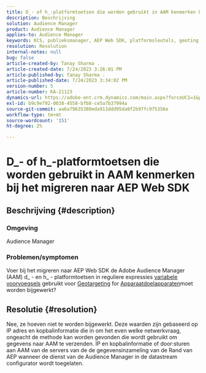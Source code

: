 ```yaml
---
title: D_- of h_-platformtoetsen die worden gebruikt in AAM kenmerken bij het migreren naar AEP Web SDK
description: Beschrijving
solution: Audience Manager
product: Audience Manager
applies-to: Audience Manager
keywords: KCS, publieksmanager, AEP Web SDK, platformsleutels, geoting, veranderlijke prefixen, apparaat richtend
resolution: Resolution
internal-notes: null
bug: false
article-created-by: Tanay Sharma .
article-created-date: 7/24/2023 3:26:01 PM
article-published-by: Tanay Sharma .
article-published-date: 7/24/2023 3:34:02 PM
version-number: 5
article-number: KA-21123
dynamics-url: https://adobe-ent.crm.dynamics.com/main.aspx?forceUCI=1&pagetype=entityrecord&etn=knowledgearticle&id=1cbd5461-362a-ee11-bdf4-6045bd006239
exl-id: b9c9e792-0038-4558-bfb8-ce5a7b37994a
source-git-commit: aa6a79635380eda913ddd95da0f2b97fc975356e
workflow-type: tm+mt
source-wordcount: '151'
ht-degree: 2%

---
```


# D_- of h_-platformtoetsen die worden gebruikt in AAM kenmerken bij het migreren naar AEP Web SDK

## Beschrijving {#description}


### Omgeving

Audience Manager

### Problemen/symptomen

Voer bij het migreren naar AEP Web SDK de Adobe Audience Manager (AAM) d_ - en h_ - platformtoetsen in reguliere expressies [variabele voorvoegsels](https://experienceleague.adobe.com/docs/audience-manager/user-guide/features/traits/trait-variable-prefixes.html) gebruikt voor [Geotargeting](https://experienceleague.adobe.com/docs/audience-manager/user-guide/features/traits/trait-geotarget-keys.html) for [Apparaatdoelapparaten](https://experienceleague.adobe.com/docs/audience-manager/user-guide/features/traits/trait-device-targeting.html)moet worden bijgewerkt?


## Resolutie {#resolution}


Nee, ze hoeven niet te worden bijgewerkt. Deze waarden zijn gebaseerd op IP adres en kopbalinformatie die in om het even welke netwerkvraag, ongeacht de methode kan worden gevonden die wordt gebruikt om gegevens naar AAM te verzenden. IP en kopbalinformatie of door:sturen aan AAM van de servers van de de gegevensinzameling van de Rand van AEP wanneer de dienst van de Audience Manager in de datastream configurator wordt toegelaten.
